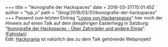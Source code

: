 +++
title = "Ikonografie der Hackspaces"
date = 2016-03-31T15:01:45Z
author = "typ_o"
path = "/blog/2016/03/31/ikonografie-der-hackspaces"
+++
Passend zum letzten Eintrag "[Logos von
Hackerspaces](http://flipdot.org/blog/archives/338-Logos-von-Hackerspaces.html)"
hier noch der Hinweis auf einen Talk auf dem diesjährigen Easterhegg in
Salzburg: "[Ikonografie der Hackspaces - Über Zahnräder und andere
Dinge](https://media.ccc.de/v/eh16-50-ikonografie_der_hackspaces)".
([Fahrplan](https://fahrplan.eh16.easterhegg.eu/events/50.html))  
Edit: [Hackorama](https://hackorama.ck.si/) ist natürlich das zu dem
Talk gehörende Webprojekt\!
